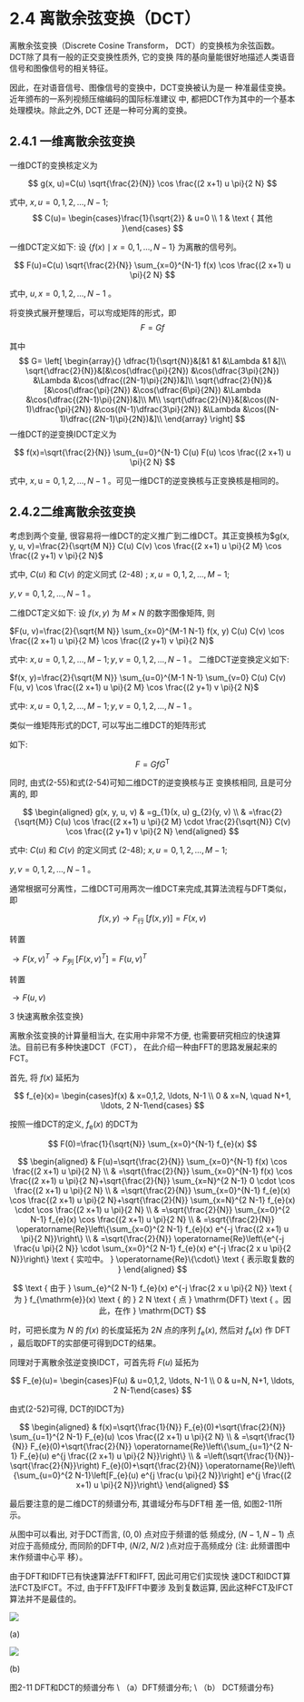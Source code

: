 # 2.4 离散余弦变换（DCT）

离散余弦变换（Discrete Cosine Transform， DCT）的变换核为余弦函数。DCT除了具有一般的正交变换性质外, 它的变换 阵的基向量能很好地描述人类语音信号和图像信号的相关特征。

因此，在对语音信号、图像信号的变换中，DCT变换被认为是一 种准最佳变换。近年颁布的一系列视频压缩编码的国际标准建议 中, 都把DCT作为其中的一个基本处理模块。除此之外, DCT 还是一种可分离的变换。 

## 2.4.1 一维离散余弦变换

一维DCT的变换核定义为



$$
g(x, u)=C(u) \sqrt{\frac{2}{N}} \cos \frac{(2 x+1) u \pi}{2 N}
$$

式中, $x, u=0,1,2, \ldots, N-1$;
$$
C(u)= \begin{cases}\frac{1}{\sqrt{2}} & u=0 \\ 1 & \text { 其他 }\end{cases}
$$

一维DCT定义如下: 设 $\{f(x) \mid x=0,1, \ldots, N-1\}$ 为离散的信号列。

$$
F(u)=C(u) \sqrt{\frac{2}{N}} \sum_{x=0}^{N-1} f(x) \cos \frac{(2 x+1) u \pi}{2 N}
$$

式中, $u, x=0,1,2, \ldots, N-1$ 。 

将变换式展开整理后，可以㝍成矩阵的形式，即
$$
F=G f
$$

其中
$$
G=
\left[
\begin{array}{}
\dfrac{1}{\sqrt{N}}&[&1 &1  &\Lambda &1 &]\\
\sqrt{\dfrac{2}{N}}&[&\cos(\dfrac{\pi}{2N})  &\cos(\dfrac{3\pi}{2N}) &\Lambda &\cos(\dfrac{(2N-1)\pi}{2N})&]\\
\sqrt{\dfrac{2}{N}}&[&\cos(\dfrac{\pi}{2N}) &\cos(\dfrac{6\pi}{2N})  &\Lambda &\cos(\dfrac{(2N-1)\pi}{2N})&]\\
M\\
\sqrt{\dfrac{2}{N}}&[&\cos((N-1)\dfrac{\pi}{2N}) &\cos((N-1)\dfrac{3\pi}{2N})  &\Lambda &\cos((N-1)\dfrac{(2N-1)\pi}{2N})&]\\
\end{array}
\right]
$$
一维DCT的逆变换IDCT定义为

$$
f(x)=\sqrt{\frac{2}{N}} \sum_{u=0}^{N-1} C(u) F(u) \cos \frac{(2 x+1) u \pi}{2 N}
$$

式中, $x, \mathrm{u}=0,1,2, \ldots, N-1$ 。可见一维DCT的逆变换核与正变换核是相同的。 

## 2.4.2二维离散余弦变换

考虑到两个变量, 很容易将一维DCT的定义推广到二维DCT。其正变换核为$g(x, y, u, v)=\frac{2}{\sqrt{M N}} C(u) C(v) \cos \frac{(2 x+1) u \pi}{2 M} \cos \frac{(2 y+1) v \pi}{2 N}$


式中, $C(u)$ 和 $C(v)$ 的定义同式 (2-48) ; $x, u=0,1,2, \ldots, M-1$;

$y, v=0,1,2, \ldots, N-1$ 。

二维DCT定义如下: 设 $f(x, y)$ 为 $M \times N$ 的数字图像矩阵, 则

$F(u, v)=\frac{2}{\sqrt{M N}} \sum_{x=0}^{M-1 N-1} f(x, y) C(u) C(v) \cos \frac{(2 x+1) u \pi}{2 M} \cos \frac{(2 y+1) v \pi}{2 N}$

式中: $x, u=0,1,2, \ldots, M-1 ; y, v=0,1,2, \ldots, N-1$ 。 二维DCT逆变换定义如下:

$f(x, y)=\frac{2}{\sqrt{M N}} \sum_{u=0}^{M-1 N-1} \sum_{v=0} C(u) C(v) F(u, v) \cos \frac{(2 x+1) u \pi}{2 M} \cos \frac{(2 y+1) v \pi}{2 N}$

式中: $x, u=0,1,2, \ldots, M-1 ; y, v=0,1,2, \ldots, N-1$ 。

类似一维矩阵形式的DCT, 可以写出二维DCT的矩阵形式

如下:

$$
F=G f G^{\mathrm{T}}
$$

同时, 由式(2-55)和式(2-54)可知二维DCT的逆变换核与正 变换核相同, 且是可分离的, 即

$$
\begin{aligned}
g(x, y, u, v) & =g_{1}(x, u) g_{2}(y, v) \\
& =\frac{2}{\sqrt{M}} C(u) \cos \frac{(2 x+1) u \pi}{2 M} \cdot \frac{2}{\sqrt{N}} C(v) \cos \frac{(2 y+1) v \pi}{2 N}
\end{aligned}
$$

式中: $C(u)$ 和 $C(v)$ 的定义同式 (2-48); $x, u=0,1,2, \ldots, M-1$;

$y, v=0,1,2, \ldots, N-1$ 。 

通常根据可分离性，二维DCT可用两次一维DCT来完成,其算法流程与DFT类似，即

$$
f(x, y) \rightarrow F_{\text {行 }}[f(x, y)]=F(x, v)
$$

转置

$\rightarrow F(x, v)^{T} \rightarrow F_{\text {列 }}\left[F(x, v)^{T}\right]=F(u, v)^{T}$

转置

$\rightarrow F(u, v)$ 

3 快速离散余弦变换}

离散余弦变换的计算量相当大, 在实用中非常不方便, 也需要研究相应的快速算法。目前已有多种快速DCT（FCT）， 在此介绍一种由FFT的思路发展起来的FCT。

首先, 将 $f(x)$ 延拓为

$$
f_{e}(x)= \begin{cases}f(x) & x=0,1,2, \ldots, N-1 \\ 0 & x=N, \quad N+1, \ldots, 2 N-1\end{cases}
$$

按照一维DCT的定义, $f_{\mathrm{e}}(x)$ 的DCT为

$$
F(0)=\frac{1}{\sqrt{N}} \sum_{x=0}^{N-1} f_{e}(x)
$$



$$
\begin{aligned}
& F(u)=\sqrt{\frac{2}{N}} \sum_{x=0}^{N-1} f(x) \cos \frac{(2 x+1) u \pi}{2 N} \\
& =\sqrt{\frac{2}{N}} \sum_{x=0}^{N-1} f(x) \cos \frac{(2 x+1) u \pi}{2 N}+\sqrt{\frac{2}{N}} \sum_{x=N}^{2 N-1} 0 \cdot \cos \frac{(2 x+1) u \pi}{2 N} \\
& =\sqrt{\frac{2}{N}} \sum_{x=0}^{N-1} f_{e}(x) \cos \frac{(2 x+1) u \pi}{2 N}+\sqrt{\frac{2}{N}} \sum_{x=N}^{2 N-1} f_{e}(x) \cdot \cos \frac{(2 x+1) u \pi}{2 N} \\
& =\sqrt{\frac{2}{N}} \sum_{x=0}^{2 N-1} f_{e}(x) \cos \frac{(2 x+1) u \pi}{2 N} \\
& =\sqrt{\frac{2}{N}} \operatorname{Re}\left\{\sum_{x=0}^{2 N-1} f_{e}(x) e^{-j \frac{(2 x+1) u \pi}{2 N}}\right\} \\
& =\sqrt{\frac{2}{N}} \operatorname{Re}\left\{e^{-j \frac{u \pi}{2 N}} \cdot \sum_{x=0}^{2 N-1} f_{e}(x) e^{-j \frac{2 x u \pi}{2 N}}\right\} \text { 实㕸中。 } \operatorname{Re}\{\cdot\} \text { 表示取复数的 }
\end{aligned}
$$



$$
\text { 由于 } \sum_{e}^{2 N-1} f_{e}(x) e^{-j \frac{2 x u \pi}{2 N}} \text { 为 } f_{\mathrm{e}}(x) \text { 的 } 2 N \text { 点 } \mathrm{DFT} \text { 。因此，在作 } \mathrm{DCT}
$$

时，可把长度为 $N$ 的 $f(x)$ 的长度延拓为 $2 N$ 点的序列 $f_{\mathrm{e}}(x)$, 然后对 $f_{\mathrm{e}}(x)$ 作 $\mathrm{DFT}$ ，最后取DFT的实部便可得到DCT的结果。

同理对于离散余弦逆变换IDCT，可首先将 $F(u)$ 延拓为

$$
F_{e}(u)= \begin{cases}F(u) & u=0,1,2, \ldots, N-1 \\ 0 & u=N, N+1, \ldots, 2 N-1\end{cases}
$$



由式(2-52)可得, DCT的IDCT为}

$$
\begin{aligned}
& f(x)=\sqrt{\frac{1}{N}} F_{e}(0)+\sqrt{\frac{2}{N}} \sum_{u=1}^{2 N-1} F_{e}(u) \cos \frac{(2 x+1) u \pi}{2 N} \\
& =\sqrt{\frac{1}{N}} F_{e}(0)+\sqrt{\frac{2}{N}} \operatorname{Re}\left\{\sum_{u=1}^{2 N-1} F_{e}(u) e^{j \frac{(2 x+1) u \pi}{2 N}}\right\} \\
& =\left(\sqrt{\frac{1}{N}}-\sqrt{\frac{2}{N}}\right) F_{e}(0)+\sqrt{\frac{2}{N}} \operatorname{Re}\left\{\sum_{u=0}^{2 N-1}\left[F_{e}(u) e^{j \frac{u \pi}{2 N}}\right] e^{j \frac{(2 x+1) u \pi}{2 N}}\right\}
\end{aligned}
$$

最后要注意的是二维DCT的频谱分布, 其谱域分布与DFT相 差一倍, 如图2-11所示。

从图中可以看出, 对于DCT而言, $(0,0)$ 点对应于频谱的低 频成分, $(N-1, N-1)$ 点对应于高频成分, 而同阶的DFT中, $(N / 2$, $N / 2$ )点对应于高频成分 (注: 此频谱图中末作频谱中心平 移）。

由于DFT和IDFT已有快速算法FFT和IFFT, 因此可用它们实现快 速DCT和IDCT算法FCT及IFCT。不过, 由于FFT及IFFT中要涉 及到复数运算, 因此这种FCT及IFCT算法并不是最佳的。 

![](https://cdn.mathpix.com/cropped/2023_03_29_bec39c0ecb8418ea7204g-14.jpg?height=819&width=823&top_left_y=327&top_left_x=427)

(a)

![](https://cdn.mathpix.com/cropped/2023_03_29_bec39c0ecb8418ea7204g-14.jpg?height=820&width=801&top_left_y=330&top_left_x=1315)

(b)

图2-11 DFT和DCT的频谱分布 \\ （a）DFT频谱分布; \\ （b） DCT频谱分布}